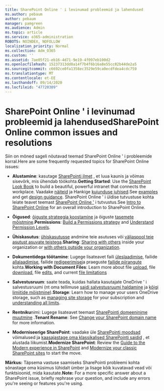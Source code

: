 ```yaml
---
title: SharePoint Online ' i levinumad probleemid ja lahendused
ms.author: pebaum
author: pebaum
manager: pamgreen
ms.audience: Admin
ms.topic: article
ms.service: o365-administration
ROBOTS: NOINDEX, NOFOLLOW
localization_priority: Normal
ms.collection: Adm_O365
ms.custom: ''
ms.assetid: 7ae05f21-eb16-4d71-9e19-4f097eb100d2
ms.openlocfilehash: 15237313dd8a14f7b4f6b16a8e55cc82b44de2a5
ms.sourcegitcommit: c6692ce0fa1358ec3529e59ca0ecdfdea4cdc759
ms.translationtype: MT
ms.contentlocale: et-EE
ms.lasthandoff: 09/14/2020
ms.locfileid: "47720309"
---
```

# <a name="sharepoint-online-common-issues-and-resolutions"></a><span data-ttu-id="d2a7c-102">SharePoint Online ' i levinumad probleemid ja lahendused</span><span class="sxs-lookup"><span data-stu-id="d2a7c-102">SharePoint Online common issues and resolutions</span></span>

<span data-ttu-id="d2a7c-103">Siin on mõned sageli nõutavad teemad SharePoint Online ' i probleemide korral.</span><span class="sxs-lookup"><span data-stu-id="d2a7c-103">Here are some frequently requested topics for SharePoint Online issues:</span></span>

- <span data-ttu-id="d2a7c-104">**Alustamine**: kasutage [SharePointi ilmet](https://lookbook.microsoft.com/assets/SharePoint_lookbook_2019.pdf) , et luua kaunis ja võimas sisevõrk, mis ühendab töökohta.</span><span class="sxs-lookup"><span data-stu-id="d2a7c-104">**Getting Started**: Use the [SharePoint Look Book](https://lookbook.microsoft.com/assets/SharePoint_lookbook_2019.pdf) to build a beautiful, powerful intranet that connects the workplace.</span></span> <span data-ttu-id="d2a7c-105">Vaadake [näiteid](https://lookbook.microsoft.com/) ja Hankige [kujunduse juhised](https://spdesign.azurewebsites.net/).</span><span class="sxs-lookup"><span data-stu-id="d2a7c-105">See [examples](https://lookbook.microsoft.com/) and get [design guidance](https://spdesign.azurewebsites.net/).</span></span> <span data-ttu-id="d2a7c-106">SharePoint Online ' i üldise tutvustuse kohta leiate teavet teemast [SharePoint Online '](https://docs.microsoft.com/sharepoint/introduction) i tutvustus.</span><span class="sxs-lookup"><span data-stu-id="d2a7c-106">See [Intro to SharePoint Online](https://docs.microsoft.com/sharepoint/introduction) for an overall introduction to SharePoint Online.</span></span>

- <span data-ttu-id="d2a7c-107">**Õigused**: [õiguste strateegia koostamine](https://docs.microsoft.com/sharepoint/default-sharepoint-groups) ja õiguste [tasemete mõistmine](https://docs.microsoft.com/sharepoint/understanding-permission-levels).</span><span class="sxs-lookup"><span data-stu-id="d2a7c-107">**Permissions**: [Build a Permissions strategy](https://docs.microsoft.com/sharepoint/default-sharepoint-groups) and [Understand Permission Levels](https://docs.microsoft.com/sharepoint/understanding-permission-levels).</span></span>

- <span data-ttu-id="d2a7c-108">**Ühiskasutus**: [ühiskasutusse](https://docs.microsoft.com/sharepoint/default-sharepoint-groups) andmine teie asutuses või [väljaspool teie asutust asuvate teistega](https://docs.microsoft.com/sharepoint/external-sharing-overview).</span><span class="sxs-lookup"><span data-stu-id="d2a7c-108">**Sharing**: [Sharing with others](https://docs.microsoft.com/sharepoint/default-sharepoint-groups) inside your organization or [with others outside your organization](https://docs.microsoft.com/sharepoint/external-sharing-overview).</span></span>

- <span data-ttu-id="d2a7c-109">**Dokumentidega töötamine**: Lugege lisateavet faili [üleslaadimise](https://support.office.com/article/Upload-a-folder-or-files-to-a-document-library-eb18fcba-c953-4d45-8d90-8da66edeacdb), failide [allalaadimise](https://support.office.com/article/Download-files-and-folders-from-OneDrive-or-SharePoint-5c7397b7-19c7-4893-84fe-d02e8fa5df05), failide [redigeerimise](https://support.office.com/article/Edit-a-document-in-a-document-library-02d8497f-1c13-4114-949a-b8466f639b07)ja praeguste [failide piirangute](https://support.office.com/article/invalid-file-names-and-file-types-in-onedrive-onedrive-for-business-and-sharepoint-64883a5d-228e-48f5-b3d2-eb39e07630fa) kohta.</span><span class="sxs-lookup"><span data-stu-id="d2a7c-109">**Working with Document Files**: Learn more about file [upload](https://support.office.com/article/Upload-a-folder-or-files-to-a-document-library-eb18fcba-c953-4d45-8d90-8da66edeacdb), file [download](https://support.office.com/article/Download-files-and-folders-from-OneDrive-or-SharePoint-5c7397b7-19c7-4893-84fe-d02e8fa5df05), file [edits](https://support.office.com/article/Edit-a-document-in-a-document-library-02d8497f-1c13-4114-949a-b8466f639b07), and current [file limitations](https://support.office.com/article/invalid-file-names-and-file-types-in-onedrive-onedrive-for-business-and-sharepoint-64883a5d-228e-48f5-b3d2-eb39e07630fa)</span></span>

- <span data-ttu-id="d2a7c-110">**Salvestusruum**: saate teada, kuidas hallata kasutajate OneDrive ' i salvestusruumi </a> (nt oma tellimuse [saidi salvestusruumi haldamine](https://docs.microsoft.com/sharepoint/manage-site-collection-storage-limits) ja [kõigi limiitide mõistmine](https://docs.microsoft.com/office365/servicedescriptions/sharepoint-online-service-description/sharepoint-online-limits)).</span><span class="sxs-lookup"><span data-stu-id="d2a7c-110">**Storage**: Learn how to manage your users OneDrive storage</a>, such as [managing site storage](https://docs.microsoft.com/sharepoint/manage-site-collection-storage-limits) for your subscription and [understanding all limits](https://docs.microsoft.com/office365/servicedescriptions/sharepoint-online-service-description/sharepoint-online-limits).</span></span>

- <span data-ttu-id="d2a7c-111">**Rentniku**nimi: Lugege lisateavet teemast [SharePointi domeeninime muutmine](https://docs.microsoft.com/sharepoint/change-your-sharepoint-domain-name) .</span><span class="sxs-lookup"><span data-stu-id="d2a7c-111">**Tenant Rename**: See [Change your SharePoint domain name](https://docs.microsoft.com/sharepoint/change-your-sharepoint-domain-name) for more information.</span></span>

- <span data-ttu-id="d2a7c-112">**Moderniseerige SharePoint**: vaadake üle [SharePointi moodsad](https://docs.microsoft.com/sharepoint/guide-to-sharepoint-modern-experience) võimalused ja [kaasajastage oma klassikalised SharePointi saidid](https://docs.microsoft.com/sharepoint/dev/transform/modernize-classic-sites) , et alustada liikumist.</span><span class="sxs-lookup"><span data-stu-id="d2a7c-112">**Modernize SharePoint**: Review the [Guide to the Modern experience in SharePoint](https://docs.microsoft.com/sharepoint/guide-to-sharepoint-modern-experience) and [Modernize your classic SharePoint sites](https://docs.microsoft.com/sharepoint/dev/transform/modernize-classic-sites) to start the move.</span></span>

<span data-ttu-id="d2a7c-113">**Märkus:** Täpsema vastuse saamiseks SharePointi probleemi kohta sõnastage oma küsimus lühidalt ümber ja lisage kõik kuvatavad vead või funktsioonid, mida kasutate.</span><span class="sxs-lookup"><span data-stu-id="d2a7c-113">**Note:** For a more specific answer about a SharePoint issue, briefly rephrase your question, and include any errors you're seeing or features you're using.</span></span>